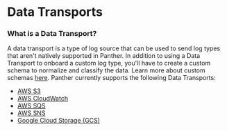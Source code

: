 # Data Transports

### What is a Data Transport?

A data transport is a type of log source that can be used to send log types that aren't natively supported in Panther. In addition to using a Data Transport to onboard a custom log type, you'll have to create a custom schema to normalize and classify the data. Learn more about custom schemas [here](../custom-log-types/). Panther currently supports the following Data Transports:

* [AWS S3](s3.md)
* [AWS CloudWatch](cwl-source.md)&#x20;
* [AWS SQS](sqs.md)
* [AWS SNS](sns.md)
* [Google Cloud Storage (GCS)](https://docs.runpanther.io/data-onboarding/data-transports/gcs)
